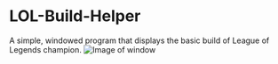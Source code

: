 # LOL-Build-Helper

A simple, windowed program that displays the basic build of League of Legends champion.
![Image of window](https://i.imgur.com/EajVUqX.png)
